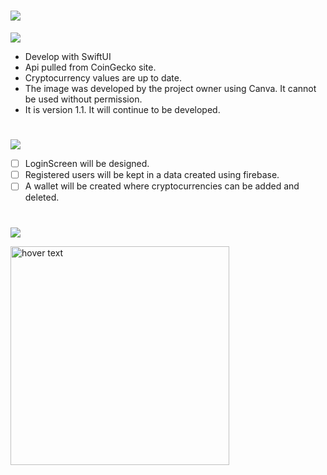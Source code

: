 # ![](https://img.shields.io/badge/Crypto_Tracker_App_V1-000000?style=for-the-badge&logo=ios&logoColor=white)

![](https://img.shields.io/badge/About_Project-FA7343?style=for-the-badge&logo=s&logoColor=white)

- Develop with SwiftUI
- Api pulled from CoinGecko site.
- Cryptocurrency values are up to date.
- The image was developed by the project owner using Canva. It cannot be used without permission.
- It is version 1.1. It will continue to be developed.
#
![](https://img.shields.io/badge/Things_To_Do-FA7343?style=for-the-badge&logo=s&logoColor=white)

- [ ] LoginScreen will be designed.
- [ ] Registered users will be kept in a data created using firebase.
- [ ] A wallet will be created where cryptocurrencies can be added and deleted.
#
![](https://img.shields.io/badge/Image_From_App-FA7343?style=for-the-badge&logo=s&logoColor=white)
 <p>
  <img src="https://github.com/denizcanbeytas/CryptoTrackerApp-V1/blob/main/ScreenShot.png" width="350" title="hover text">
</p>


